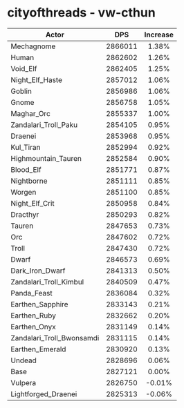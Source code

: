 # cityofthreads - vw-cthun
| Actor | DPS | Increase |
|---|:---:|:---:|
|Mechagnome|2866011|1.38%|
|Human|2862602|1.26%|
|Void_Elf|2862405|1.25%|
|Night_Elf_Haste|2857012|1.06%|
|Goblin|2856986|1.06%|
|Gnome|2856758|1.05%|
|Maghar_Orc|2855337|1.00%|
|Zandalari_Troll_Paku|2854105|0.95%|
|Draenei|2853968|0.95%|
|Kul_Tiran|2852994|0.92%|
|Highmountain_Tauren|2852584|0.90%|
|Blood_Elf|2851771|0.87%|
|Nightborne|2851111|0.85%|
|Worgen|2851100|0.85%|
|Night_Elf_Crit|2850958|0.84%|
|Dracthyr|2850293|0.82%|
|Tauren|2847653|0.73%|
|Orc|2847602|0.72%|
|Troll|2847430|0.72%|
|Dwarf|2846573|0.69%|
|Dark_Iron_Dwarf|2841313|0.50%|
|Zandalari_Troll_Kimbul|2840509|0.47%|
|Panda_Feast|2836084|0.32%|
|Earthen_Sapphire|2833143|0.21%|
|Earthen_Ruby|2832662|0.20%|
|Earthen_Onyx|2831149|0.14%|
|Zandalari_Troll_Bwonsamdi|2831115|0.14%|
|Earthen_Emerald|2830920|0.13%|
|Undead|2828696|0.06%|
|Base|2827121|0.00%|
|Vulpera|2826750|-0.01%|
|Lightforged_Draenei|2825313|-0.06%|
